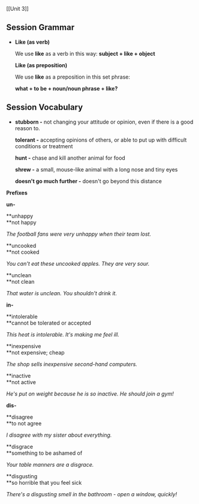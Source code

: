[[Unit 3]]

## Session Grammar

- **Like (as verb)**
    
    We use **like** as a verb in this way: **subject + like + object**
    
    **Like (as preposition)**
    
    We use **like** as a preposition in this set phrase:
    
    **what + to be + noun/noun phrase + like?**

## Session Vocabulary

- **stubborn -** not changing your attitude or opinion, even if there is a good reason to.
    
    **tolerant -** accepting opinions of others, or able to put up with difficult conditions or treatment
    
    **hunt -** chase and kill another animal for food
    
    **shrew -** a small, mouse-like animal with a long nose and tiny eyes
    
    **doesn't go much further -** doesn't go beyond this distance


**Prefixes**

**un-**

**unhappy  
**not happy

_The football fans were very unhappy when their team lost._

**uncooked  
**not cooked

_You can't eat these uncooked apples. They are very sour._

**unclean  
**not clean

_That water is unclean. You shouldn't drink it._

**in-**

**intolerable  
**cannot be tolerated or accepted

_This heat is intolerable. It's making me feel ill._

**inexpensive  
**not expensive; cheap

_The shop sells inexpensive second-hand computers._

**inactive  
**not active 

_He's put on weight because he is so inactive. He should join a gym!_

**dis-**

**disagree  
**to not agree 

_I disagree with my sister about everything._

**disgrace  
**something to be ashamed of 

_Your table manners are a disgrace._

**disgusting  
**so horrible that you feel sick 

_There's a disgusting smell in the bathroom - open a window, quickly!_